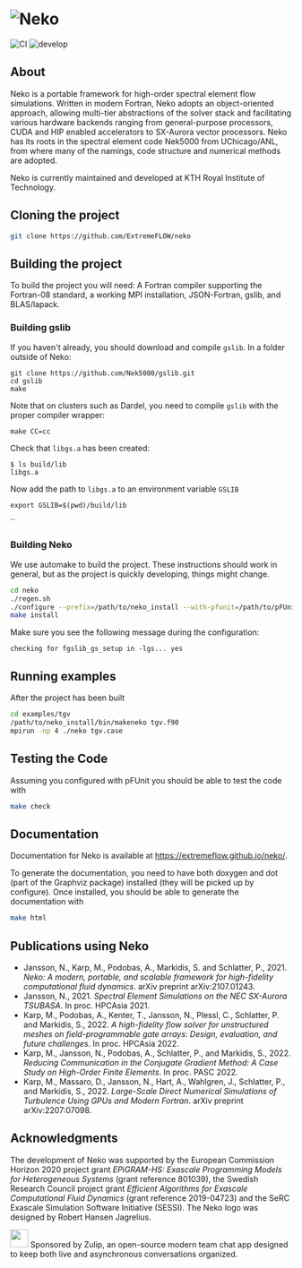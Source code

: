 # ![Neko](https://user-images.githubusercontent.com/750135/169531665-313c3471-50d1-4c44-964a-fee7312d6459.png)
![CI](https://github.com/ExtremeFLOW/neko/workflows/CI/badge.svg) ![develop](https://github.com/ExtremeFLOW/neko/workflows/develop/badge.svg)
## About
Neko is a portable framework for high-order spectral element flow simulations. Written in modern Fortran, Neko adopts an object-oriented approach, allowing multi-tier abstractions of the solver stack and facilitating various hardware backends ranging from general-purpose processors, CUDA and HIP enabled accelerators to SX-Aurora vector processors. Neko has its roots in the spectral element code Nek5000 from UChicago/ANL, from where many of the namings, code structure and numerical methods are adopted.

Neko is currently maintained and developed at KTH Royal Institute of Technology.

## Cloning the project

```bash
git clone https://github.com/ExtremeFLOW/neko
```

## Building the project
To build the project you will need: A Fortran compiler supporting the Fortran-08 standard, a working MPI installation, JSON-Fortran, gslib, and BLAS/lapack.

### Building gslib

If you haven't already, you should download and compile `gslib`. In a folder outside of Neko:

``` shell
git clone https://github.com/Nek5000/gslib.git
cd gslib
make
```
Note that on clusters such as Dardel, you need to compile `gslib` with the proper compiler wrapper: 

``` shell
make CC=cc
```

Check that `libgs.a` has been created:

``` shell
$ ls build/lib
libgs.a 
```

Now add the path to `libgs.a` to an environment variable `GSLIB`

``` shell
export GSLIB=$(pwd)/build/lib
```
``

### Building Neko

We use automake to build the project. These instructions should work in general, but as the project is quickly developing, things might change.

```bash
cd neko
./regen.sh
./configure --prefix=/path/to/neko_install --with-pfunit=/path/to/pFUnit/installed/PFUNIT-VERSION --with-gslib=$GSLIB
make install
```

Make sure you see the following message during the configuration:

``` shell
checking for fgslib_gs_setup in -lgs... yes
```

## Running examples
After the project has been built

```bash
cd examples/tgv
/path/to/neko_install/bin/makeneko tgv.f90
mpirun -np 4 ./neko tgv.case
```

## Testing the Code
Assuming you configured with pFUnit you should be able to test the code with
```bash
make check
```

## Documentation
Documentation for Neko is available at https://extremeflow.github.io/neko/.

To generate the documentation, you need to have both doxygen and dot (part of the Graphviz package) installed (they will be picked up by configure). Once installed, you should be able to generate the documentation with
```bash
make html
```
## Publications using Neko
* Jansson, N., Karp, M., Podobas, A., Markidis, S. and Schlatter, P., 2021. *Neko: A modern, portable, and scalable framework for high-fidelity computational fluid dynamics*. arXiv preprint arXiv:2107.01243.
* Jansson, N., 2021. *Spectral Element Simulations on the NEC SX-Aurora TSUBASA*. In proc. HPCAsia 2021.
* Karp, M., Podobas, A., Kenter, T., Jansson, N., Plessl, C., Schlatter, P. and Markidis, S., 2022. *A high-fidelity flow solver for unstructured meshes on field-programmable gate arrays: Design, evaluation, and future challenges*. In proc. HPCAsia 2022.
* Karp, M., Jansson, N., Podobas, A., Schlatter, P., and Markidis, S., 2022. *Reducing Communication in the Conjugate Gradient Method: A Case Study on High-Order Finite Elements*. In proc. PASC 2022.
* Karp, M., Massaro, D., Jansson, N., Hart, A., Wahlgren, J., Schlatter, P., and Markidis, S., 2022. *Large-Scale Direct Numerical Simulations of Turbulence Using GPUs and Modern Fortran*. arXiv preprint arXiv:2207:07098.

## Acknowledgments
The development of Neko was supported by the European Commission Horizon 2020 project grant *EPiGRAM-HS: Exascale Programming Models for Heterogeneous Systems* (grant reference 801039), the Swedish Research Council project grant *Efficient Algorithms for Exascale Computational Fluid Dynamics* (grant reference 2019-04723) and the SeRC Exascale Simulation Software Initiative (SESSI). The Neko logo was designed by Robert Hansen Jagrelius.


[<img src="https://raw.githubusercontent.com/zulip/zulip/143baa42432cde9f288bd202336ef2b11172f6e4/static/images/logo/zulip-icon-128x128.png" width="32"/>](https://zulip.com) Sponsored by Zulip, an open-source modern team chat app designed to keep both live and asynchronous conversations organized.
